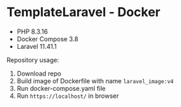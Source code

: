 # TemplateLaravel - Docker

- PHP 8.3.16
- Docker Compose 3.8
- Laravel 11.41.1

Repository usage:

 1. Download repo
 2. Build image of Dockerfile with name ```laravel_image:v4```
 3. Run docker-compose.yaml file
 4. Run ```https://localhost/``` in browser